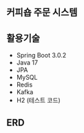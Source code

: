 ## 커피숍 주문 시스템

## 활용기술
- Spring Boot 3.0.2
- Java 17
- JPA
- MySQL
- Redis
- Kafka
- H2 (테스트 코드)
 
## ERD
